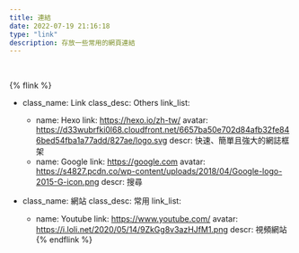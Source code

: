 ```yaml
---
title: 連結
date: 2022-07-19 21:16:18
type: "link"
description: 存放一些常用的網頁連結
---
```

<br>

{% flink %}
- class_name: Link
  class_desc: Others
  link_list:
    - name: Hexo
      link: https://hexo.io/zh-tw/
      avatar: https://d33wubrfki0l68.cloudfront.net/6657ba50e702d84afb32fe846bed54fba1a77add/827ae/logo.svg
      descr: 快速、簡單且強大的網誌框架
    - name: Google
      link: https://google.com
      avatar: https://s4827.pcdn.co/wp-content/uploads/2018/04/Google-logo-2015-G-icon.png
      descr: 搜尋

- class_name: 網站
  class_desc: 常用
  link_list:
    - name: Youtube
      link: https://www.youtube.com/
      avatar: https://i.loli.net/2020/05/14/9ZkGg8v3azHJfM1.png
      descr: 視頻網站
{% endflink %}